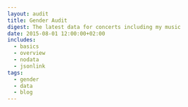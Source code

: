 ```yaml
---
layout: audit
title: Gender Audit
digest: The latest data for concerts including my music
date: 2015-08-01 12:00:00+02:00
includes:
  - basics
  - overview
  - nodata
  - jsonlink
tags:
  - gender
  - data
  - blog
---
```

